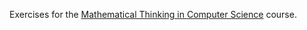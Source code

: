 Exercises for the [Mathematical Thinking in Computer Science](https://www.coursera.org/learn/what-is-a-proof) course.
